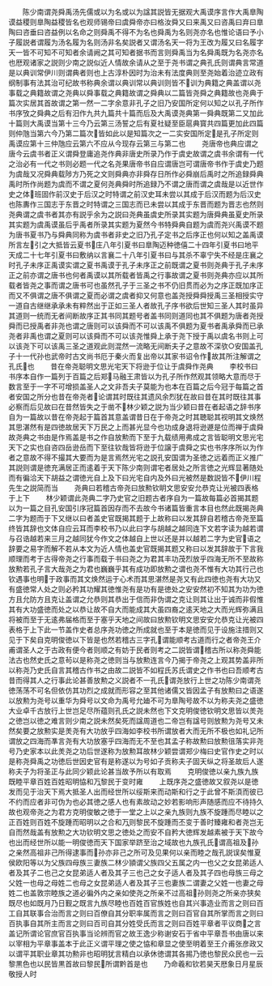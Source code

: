 <!-- { "loadSidebar": true } -->
　　陈少南谓尧舜禹汤先儒或以为名或以为諡其説皆无据观大禹谟序言作大禹臯陶谟益稷则臯陶益稷皆名也观师锡帝曰虞舜帝亦曰格汝舜又曰来禹又曰咨禹曰弃曰臯陶曰咨垂曰咨益例以名命之则舜禹不得不为名也舜禹为名则尧亦名也惟论语曰予小子履説者谓履为汤名履为名则汤非名矣説者又谓汤名天一将为王改为履又曰名履字天一皆不可知不可知者余请阙之其可知者据书而言则舜禹当为名舜禹既为名尧亦名也厯观诸家之説则少南之説似近人情故余请从之至于尧书谓之典孔氏则谓典言常道是以典训常伊川则谓典者则也上古淳朴因时为治未有法度典则至尧始着治迹立政有纲制事有法其治可纪故书称典余谓以典训常以典训则皆不训为典籍之典盖谓以尧事载之典籍故谓之尧典以舜事载之典籍故谓之舜典以二篇皆尧舜之典籍故也尧典于篇次实居其首故谓之第一然一二字余意非孔子之旧乃安国所定何以知之以孔子所作书序攷之舜典之后有汨作九共九篇共十篇而后及大禹谟尧典第一舜典既第二又加此十篇则大禹谟当第十三今乃云第三汤誓之后有夏社疑至臣扈典寳共四篇更加此四篇则仲虺当第六今乃第二篇次皆如此以是知篇次之一二实安国所定是孔子所定则禹谟应第十三仲虺应云第六不应从今现存云第三与第二也
　　尧唐帝也典应谓之唐今云虞书者正义谓舜登庸追尧作典非唐史所录乃作于虞史故谓之虞书余谓有一代之治必有一代之书则必题一代之名尧果唐帝书自应谓唐岂可谓唐帝书作于虞史乃题为虞哉又况舜典载陟方乃死之文则舜典亦非舜存日所作必舜崩后禹时之所追録舜典禹时所作尚题为虞而不谓之夏何尧典舜时所追録乃不谓之唐而谓之虞哉是以近世作史之体班固作前汉史于后汉之时特谓之前汉史耳未尝以其成于后汉而题为后汉史也陈夀作三国志于东晋之时特谓之三国志而已未尝以其成于东晋而题为晋志也然则尧典谓之虞书者其亦有説乎余为之説曰尧典虽虞史所录其实题为唐舜典虽夏史所录其实题为虞禹谟虽后乎禹者所录其实题为夏然今书特舜典自题为虞而尧兴禹谟不题为唐书夏书乃与舜典同称为虞书者非史之旧乃孔子定书之后序正也何以知之盖禹谟所言左引之大抵皆云夏书庄八年引夏书曰臯陶迈种徳僖二十四年引夏书曰地平天成二十七年引夏书曰敷纳以言襄二十八年引夏书曰与其杀不辜宁失不经是庄襄之时孔子未序正禹谟实谓之夏书禹谟于孔子未序正之前既谓之夏书则尧典于孔子未序正之前亦谓之唐书也何者禹谟以其所载者皆禹之行事故谓之夏书则尧典亦应以其所载者皆尧之事而谓之唐书可也虽然孔子于三圣之书不仍旧贯而必为之序正既加序正而又不俱谓之唐不俱谓之夏而必谓之虞者抑又何意也盖尧授舜舜授禹三圣相授实守一道自古继继承承未有粹然出于正如三圣人者故孔子序书欲后世知三圣人其时虽异其道则一统而无者间断故序正其书同其题号者盖书同则道同也其不俱题为唐者尧授舜而已授禹者非尧也谓之唐则可以该舜而不可以该禹不俱题为夏书者禹承舜而已承尧者非禹也谓之夏则可以该舜而不可以该尧惟舜上承于尧下授于禹以虞名书则上可以该尧下可以该禹三圣之道观此则混然一流略无间断夫子之意故不深欤○安国盖孔子十一代孙也武帝时古文尚书厄于秦火而复出帝以其家书诏令作故其所注解谓之孔氏也
　　昔在帝尧聪明文思光宅天下将逊于位让于虞舜作尧典
　　李校书曰书序本自作一篇列于百篇之后郑马融王肃皆以为孔子所作然观其领略大意而尽于数言至于一字不可增损盖圣人之文非吾夫子莫能为也本在百篇之后今冠于每篇之首者安国之所分也昔在帝尧者论谓其时既往其遗风余烈犹在故曰昔在其时既往其事必察而后见故曰在昔然皆失之于凿不林少颖之説为当少颖曰昔在者起语之辞书序自为一篇故以昔在帝尧起于篇首其意盖谓昔日在于帝尧之时其聴聪其视明其文焕然其思湛然有是四徳故居天下万民之上而甚光显今也功成身退将逊遯是位而禅于虞舜故尧典之书由是作焉盖是书之作自放勲而下至于九载绩用弗成之言皆聪明文思光宅天下之实也自咨四岳逊岳而下至往钦哉皆将逊于位譲于虞舜之实也书序序所以为作者之意故不得不撮其大要而为是言焉然光宅之説孔安国谓为圣徳之远着而正义推广其説则谓是徳充满居正而逺着于天下陈少南则谓宅者居处之所言徳之光辉显著随处而有徧洽天下胡益之谓徳光自上及下曰光宅自内及外曰光被然是数説皆不伊川程先生之説简而当
　　尧典曰若稽古帝尧曰放勲钦眀文思安安允恭克让光被四表格于上下
　　林少颖谓此尧典二字乃史官之旧题古者序自为一篇故每篇必首揭其题以为一篇之目孔安国引序冠篇首因存而不去故今书诸篇皆重言本目也然此既揭尧典二字为题而于下又继以曰者盖史官既揭其题于上故称曰以发其辞自若稽古帝尧至篇终皆其辞也文体自应云耳而李校书乃以此曰字与胡越之越同连下文若字读为越若谓与召诰越若来三月之越同犹今作文之体越自上世以还是并以越若二字为史官语之辞要之易字而解不若从本文为近人情也盖史官既揭其题又称曰以发其辞故于下言我顺理而考于古得帝尧之行事而载于书曰尧之为君其丰功茂烈放乎四海无所不至故称放勲若孔子言大哉尧之为君也巍巍乎其有成功即放勲之谓也尧不惟有大功其行己也钦遇事也明于政事而其文焕然运于心术而其思湛然是尧又有此四徳也尧有大功又有盛徳常人处之则必矜其功耀其徳惟尧有是功有是徳处之安安然初不知其为功为徳方且允防方且克让盖谓之允恭则其恭出于信而非伪谓之克让则其让出于诚而非假惟其有大功盛徳而处之以恭让故不自大而能成其大虽四裔之逺天地之大而光辉弥满且将被而至于无逺弗届格而至于塞乎天地之间故曰放勲钦明文思安安允恭克让光被四表格于上下此一节盖作史者总序尧功徳之所成就也至于本是徳而见于设施注措则又见于下矣自克明俊徳以下皆是也然若稽古三字孔谓能顺考古道而行之者帝尧王介甫谓圣人之于古政有便今者则顺之有妨于民者则考之二説皆谓稽古所以称尧舜能法古也然史氏之意茍以是称尧之徳则当与放勲连言今乃揭于帝尧之上观其势盖非所以称尧乃史氏自言其稽古作书之由故二説皆不如程氏苏氏谓史之作书也曰吾顺考古昔而得其人之行事此论甚善放勲之义説者不一孔氏谓尧放行上世之功陈少南谓尧徳荡荡不可名但依仿其功烈之成就而形容之至其他诸儒又皆因孟子有放勲曰之语遂以放勲为尧号以重华为舜号以文命为禹号允廸不可为臯陶号故不以为称夫尧之盛徳大业卓千古放行上世岂足尽所蕴则孔氏之説未然也下文克明俊徳钦明文思皆以羙尧之徳岂以徳之难言则少南之説未然矣死而諡周道也二帝岂有諡号则放勲为尧号又未然矣要之放勲实是羙尧有大功放乎四海如李校书所谓放者大而无所不极也如礼记所谓放之四海而凖言尧有大功放塞乎四海而无不至也其孟子称故勲曰放勲徂落实非尧号乃史家本以此羙尧之功后世遂称为放勲耳故林少颖尝谓郑少梅曰史官作史之时以是称尧舜禹之功徳后世因史官有是称遂以为号如子贡称夫子固天纵之将圣故后人遂称夫子为将圣正与此同少颖此论甚当故予所以有取焉
　　克明俊徳以亲九族九族既睦平章百姓百姓昭明恊和万黎民于变时雍
　　上既序尧之盛徳故又叙尧以是徳发而见于治天下焉大抵圣人出而经世所以绥斯来而动斯和行之于此曾不斯湏而彼已不约而应者非可伪为也必其徳之感人也有素故动之妙若影响形声随感而应不待持久故也观帝尧之为君方克明俊敏之徳于一堂之上以之亲九族则九族不旋踵而尽睦以之正百姓则百姓不旋踵而昭明以之合和万则黎民不旋踵而丕变于善时臻雍和者尧岂无自而然哉盖有放勲之大功钦明文思之徳处之而安不自矜大徳辉发越素被于天下故今也出而经世所以能一明俊徳而天下国家举跻至治之域故也九族孔氏谓高祖及孙之亲然高祖非己所得逮事而孙亦非己之所可及见果何以亲而睦之哉孔説误矣惟夏侯欧阳等以为父族四母族三妻族二林少頴谓父族四父五属之内一也父之女昆弟适人者及其子二也己之女昆弟适人者及其子三也己之女子适人者及其子四也母族三母之父姓一也母之母姓二也母之女昆弟适人者及其子三也妻族二谓妻之父姓一也妻之母姓二也盖敦宗睦族之道必徧外内之亲如使尧之所亲不过高祖孙则尧之所亲亦狭矣既尽也如既月乃日觐之既言九族尽睦也百姓百官族姓也自其兴事造业而言之则曰百工自其联事合治而言之则曰百僚自其分职率属而言之则曰百官自其所掌而言之则曰百执事自其所主而言之则曰百司自其分姓受氏而言之则曰百姓平章者平议商之言盖记所谓论官庶官百执事当论辨而官之故王逸少称谢安石于省中平章吾书由唐以来以宰相为平章事盖本于此正义谓平理之使之恊和章显之使至明着至王介甫张彦政又以谓平其职业章其功勲非也昭明犹言精白以承休徳谓其各掦乃徳也黎民众民也一云黎黒色也以民皆黒首故曰黎民所谓黔首是也
　　乃命羲和钦若昊天厯象日月星辰敬授人时

